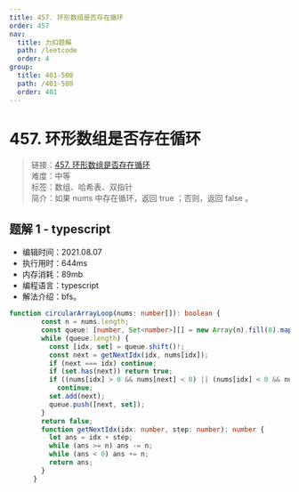 ```yaml
---
title: 457. 环形数组是否存在循环
order: 457
nav:
  title: 力扣题解
  path: /leetcode
  order: 4
group:
  title: 401-500
  path: /401-500
  order: 401
---
```


# 457. 环形数组是否存在循环
    
> 链接：[457. 环形数组是否存在循环](https://leetcode-cn.com/problems/circular-array-loop/)  
> 难度：中等  
> 标签：数组、哈希表、双指针  
> 简介：如果 nums 中存在循环，返回 true ；否则，返回 false 。
      
## 题解 1 - typescript
- 编辑时间：2021.08.07
- 执行用时：644ms
- 内存消耗：89mb
- 编程语言：typescript
- 解法介绍：bfs。
```typescript
function circularArrayLoop(nums: number[]): boolean {
        const n = nums.length;
        const queue: [number, Set<number>][] = new Array(n).fill(0).map((_, i) => [i, new Set([i])]);
        while (queue.length) {
          const [idx, set] = queue.shift()!;
          const next = getNextIdx(idx, nums[idx]);
          if (next === idx) continue;
          if (set.has(next)) return true;
          if ((nums[idx] > 0 && nums[next] < 0) || (nums[idx] < 0 && nums[next] > 0) || set.size === n)
            continue;
          set.add(next);
          queue.push([next, set]);
        }
        return false;
        function getNextIdx(idx: number, step: number): number {
          let ans = idx + step;
          while (ans >= n) ans -= n;
          while (ans < 0) ans += n;
          return ans;
        }
      }
```

      